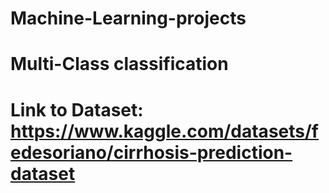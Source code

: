 # Machine-Learning-projects
# Multi-Class classification
# Link to Dataset: https://www.kaggle.com/datasets/fedesoriano/cirrhosis-prediction-dataset

